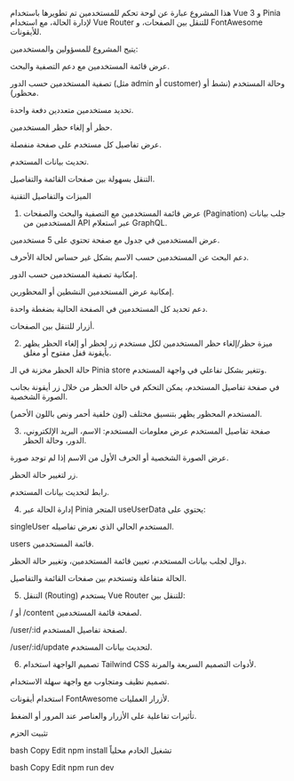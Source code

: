 
هذا المشروع عبارة عن لوحة تحكم للمستخدمين تم تطويرها باستخدام Vue 3 و Pinia لإدارة الحالة، مع استخدام Vue Router للتنقل بين الصفحات، و FontAwesome للأيقونات.

يتيح المشروع للمسؤولين والمستخدمين:

عرض قائمة المستخدمين مع دعم التصفية والبحث.

تصفية المستخدمين حسب الدور (مثل admin أو customer) وحالة المستخدم (نشط أو محظور).

تحديد مستخدمين متعددين دفعة واحدة.

حظر أو إلغاء حظر المستخدمين.

عرض تفاصيل كل مستخدم على صفحة منفصلة.

تحديث بيانات المستخدم.

التنقل بسهولة بين صفحات القائمة والتفاصيل.

الميزات والتفاصيل التقنية
1. عرض قائمة المستخدمين مع التصفية والبحث والصفحات (Pagination)
جلب بيانات المستخدمين من API عبر استعلام GraphQL.

عرض المستخدمين في جدول مع صفحة تحتوي على 5 مستخدمين.

دعم البحث عن المستخدمين حسب الاسم بشكل غير حساس لحالة الأحرف.

إمكانية تصفية المستخدمين حسب الدور.

إمكانية عرض المستخدمين النشطين أو المحظورين.

دعم تحديد كل المستخدمين في الصفحة الحالية بضغطة واحدة.

أزرار للتنقل بين الصفحات.

2. ميزة حظر/إلغاء حظر المستخدمين
لكل مستخدم زر لحظر أو إلغاء الحظر يظهر بأيقونة قفل مفتوح أو مغلق.

حالة الحظر مخزنة في الـ Pinia store وتتغير بشكل تفاعلي في واجهة المستخدم.

في صفحة تفاصيل المستخدم، يمكن التحكم في حالة الحظر من خلال زر أيقونة بجانب الصورة الشخصية.

المستخدم المحظور يظهر بتنسيق مختلف (لون خلفية أحمر ونص باللون الأحمر).

3. صفحة تفاصيل المستخدم
عرض معلومات المستخدم: الاسم، البريد الإلكتروني، الدور، وحالة الحظر.

عرض الصورة الشخصية أو الحرف الأول من الاسم إذا لم توجد صورة.

زر لتغيير حالة الحظر.

رابط لتحديث بيانات المستخدم.

4. إدارة الحالة عبر Pinia
المتجر useUserData يحتوي على:

singleUser المستخدم الحالي الذي نعرض تفاصيله.

users قائمة المستخدمين.

دوال لجلب بيانات المستخدم، تعيين قائمة المستخدمين، وتغيير حالة الحظر.

الحالة متفاعلة وتستخدم بين صفحات القائمة والتفاصيل.

5. التنقل (Routing)
يستخدم Vue Router للتنقل بين:

/ أو /content لصفحة قائمة المستخدمين.

/user/:id لصفحة تفاصيل المستخدم.

/user/:id/update لتحديث بيانات المستخدم.

6. تصميم الواجهة
استخدام Tailwind CSS لأدوات التصميم السريعة والمرنة.

تصميم نظيف ومتجاوب مع واجهة سهلة الاستخدام.

استخدام أيقونات FontAwesome لأزرار العمليات.

تأثيرات تفاعلية على الأزرار والعناصر عند المرور أو الضغط.

تثبيت الحزم

bash
Copy
Edit
npm install
تشغيل الخادم محلياً

bash
Copy
Edit
npm run dev

